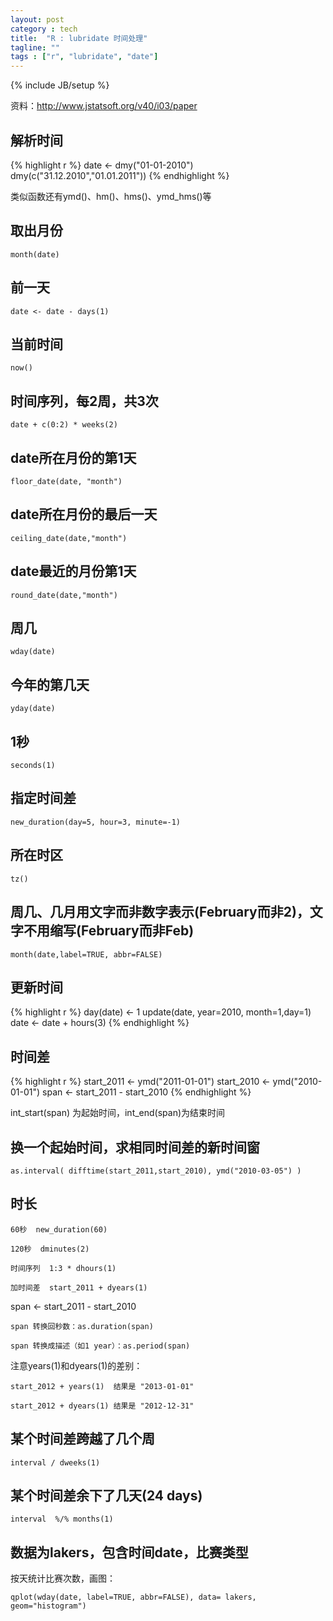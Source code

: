 ```yaml
---
layout: post
category : tech
title:  "R : lubridate 时间处理"
tagline: ""
tags : ["r", "lubridate", "date"] 
---
```

{% include JB/setup %}

 
资料：http://www.jstatsoft.org/v40/i03/paper

## 解析时间
{% highlight r %}
date <- dmy("01-01-2010")
dmy(c("31.12.2010","01.01.2011"))
{% endhighlight %}

类似函数还有ymd()、hm()、hms()、ymd_hms()等

## 取出月份

    month(date)

## 前一天

    date <- date - days(1)


## 当前时间

    now()


## 时间序列，每2周，共3次

    date + c(0:2) * weeks(2)


## date所在月份的第1天

    floor_date(date, "month")

## date所在月份的最后一天
    ceiling_date(date,"month")

## date最近的月份第1天
    round_date(date,"month")

## 周几

    wday(date)

## 今年的第几天

    yday(date)

## 1秒
    seconds(1)

## 指定时间差

    new_duration(day=5, hour=3, minute=-1)

## 所在时区

    tz()

## 周几、几月用文字而非数字表示(February而非2)，文字不用缩写(February而非Feb)

    month(date,label=TRUE, abbr=FALSE)

## 更新时间

{% highlight r %}
day(date) <- 1
update(date, year=2010, month=1,day=1)
date <- date + hours(3)
{% endhighlight %}


## 时间差

{% highlight r %}
start_2011 <- ymd("2011-01-01")
start_2010 <- ymd("2010-01-01")
span <- start_2011 - start_2010
{% endhighlight %}

int_start(span) 为起始时间，int_end(span)为结束时间

## 换一个起始时间，求相同时间差的新时间窗

    as.interval( difftime(start_2011,start_2010), ymd("2010-03-05") )

## 时长

    60秒  new_duration(60)

    120秒  dminutes(2)

    时间序列  1:3 * dhours(1)

    加时间差  start_2011 + dyears(1)


span <- start_2011 - start_2010

    span 转换回秒数：as.duration(span)

    span 转换成描述（如1 year）：as.period(span)


注意years(1)和dyears(1)的差别：

    start_2012 + years(1)  结果是 "2013-01-01"

    start_2012 + dyears(1) 结果是 "2012-12-31"


## 某个时间差跨越了几个周

    interval / dweeks(1)


## 某个时间差余下了几天(24 days)

    interval  %/% months(1)


## 数据为lakers，包含时间date，比赛类型

按天统计比赛次数，画图：

    qplot(wday(date, label=TRUE, abbr=FALSE), data= lakers, geom="histogram")
